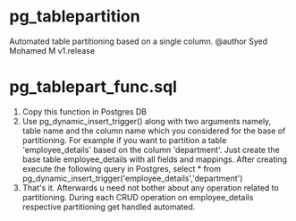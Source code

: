 pg_tablepartition
=================

Automated table partitioning based on a single column.
@author Syed Mohamed M
v1.release


pg_tablepart_func.sql 
=====================

1. Copy this function in Postgres DB
2. Use pg_dynamic_insert_trigger() along with two arguments namely, table name and the column name which you considered for the base of partitioning. For example if you want to partition a table 'employee_details' based on the column 'department'. Just create the base table employee_details with all fields and mappings. After creating execute the following query in Postgres,
select * from pg_dynamic_insert_trigger('employee_details','department')
3. That's it. Afterwards u need not bother about any operation related to partitioning. During each CRUD operation on employee_details respective partitioning get handled automated.

